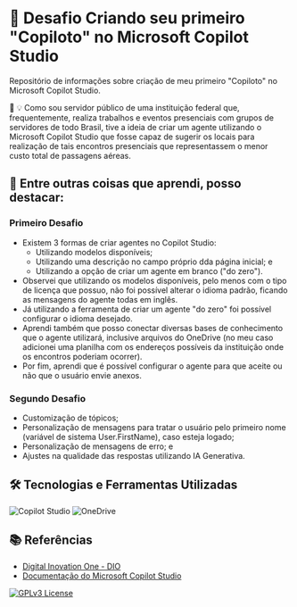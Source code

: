 # 🚀 Desafio Criando seu primeiro "Copiloto" no Microsoft Copilot Studio

Repositório de informações sobre criação de meu primeiro "Copiloto" no Microsoft Copilot Studio.

💬 💡 Como sou servidor público de uma instituição federal que, frequentemente, realiza trabalhos e eventos presenciais com grupos de servidores de todo Brasil, tive a ideia de criar um agente utilizando o Microsoft Copilot Studio que fosse capaz de sugerir os locais para realização de tais encontros presenciais que representassem o menor custo total de passagens aéreas.

## 📖 Entre outras coisas que aprendi, posso destacar:
### Primeiro Desafio
- Existem 3 formas de criar agentes no Copilot Studio:
  - Utilizando modelos disponíveis;
  - Utilizando uma descrição no campo próprio dda página inicial; e
  - Utilizando a opção de criar um agente em branco ("do zero").
- Observei que utilizando os modelos disponíveis, pelo menos com o tipo de licença que possuo, não foi possível alterar o idioma padrão, ficando as mensagens do agente todas em inglês.
- Já utilizando a ferramenta de criar um agente "do zero" foi possível configurar o idioma desejado.
- Aprendi também que posso conectar diversas bases de conhecimento que o agente utilizará, inclusive arquivos do OneDrive (no meu caso adicionei uma planilha com os endereços possíveis da instituição onde os encontros poderiam ocorrer).
- Por fim, aprendi que é possível configurar o agente para que aceite ou não que o usuário envie anexos.
### Segundo Desafio
- Customização de tópicos;
- Personalização de mensagens para tratar o usuário pelo primeiro nome (variável de sistema User.FirstName), caso esteja logado;
- Personalização de mensagens de erro; e
- Ajustes na qualidade das respostas utilizando IA Generativa.

## 🛠️ Tecnologias e Ferramentas Utilizadas

![Copilot Studio](https://img.shields.io/badge/Copilot/Studio-blue?style=for-the-badge&logo=copilot&logoColor=yellow)
![OneDrive](https://img.shields.io/badge/OneDrive-blue?style=for-the-badge&logo=onedrive&logoColor=yellow)

## 📚 Referências

- [Digital Inovation One - DIO](https://web.dio.me/)
- [Documentação do Microsoft Copilot Studio](https://learn.microsoft.com/pt-br/microsoft-copilot-studio/)


[![GPLv3 License](https://img.shields.io/badge/License-GPL%20v3-yellow.svg)](https://opensource.org/licenses/)
